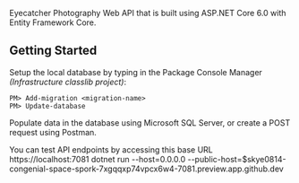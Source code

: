 Eyecatcher Photography Web API that is built using ASP.NET Core 6.0 with Entity Framework Core. 

## Getting Started
Setup the local database by typing in the Package Console Manager _(Infrastructure classlib project)_:
```
PM> Add-migration <migration-name>
PM> Update-database
```

Populate data in the database using Microsoft SQL Server, or create a POST request using Postman.

You can test API endpoints by accessing this base URL https://localhost:7081
dotnet run --host=0.0.0.0 --public-host=$skye0814-congenial-space-spork-7xgqqxp74vpcx6w4-7081.preview.app.github.dev


